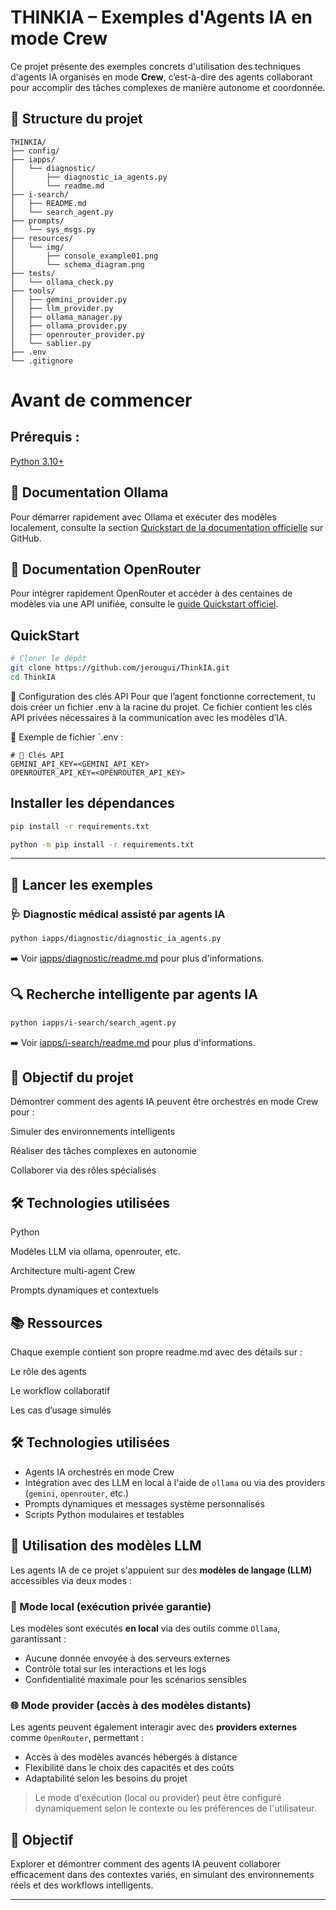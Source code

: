 # THINKIA – Exemples d'Agents IA en mode Crew

Ce projet présente des exemples concrets d'utilisation des techniques d'agents IA organisés en mode **Crew**, c’est-à-dire des agents collaborant pour accomplir des tâches complexes de manière autonome et coordonnée.

## 📁 Structure du projet
```
THINKIA/
├── config/
├── iapps/
│   └── diagnostic/
│       ├── diagnostic_ia_agents.py
│       └── readme.md
├── i-search/
│   ├── README.md
│   └── search_agent.py
├── prompts/
│   └── sys_msgs.py
├── resources/
│   └── img/
│       ├── console_example01.png
│       └── schema_diagram.png
├── tests/
│   └── ollama_check.py
├── tools/
│   ├── gemini_provider.py
│   ├── llm_provider.py
│   ├── ollama_manager.py
│   ├── ollama_provider.py
│   ├── openrouter_provider.py
│   └── sablier.py
├── .env
└── .gitignore

```
# Avant de commencer

## Prérequis :
 [Python 3.10+](https://www.python.org/downloads/)
 ## 📖 Documentation Ollama

Pour démarrer rapidement avec Ollama et exécuter des modèles localement, consulte la section [Quickstart de la documentation officielle](https://github.com/ollama/ollama/blob/main/README.md#quickstart) sur GitHub.

## 🚀 Documentation OpenRouter

Pour intégrer rapidement OpenRouter et accéder à des centaines de modèles via une API unifiée, consulte le [guide Quickstart officiel](https://openrouter.ai/docs/quickstart).

 ## QuickStart
```bash
# Cloner le dépôt
git clone https://github.com/jerougui/ThinkIA.git
cd ThinkIA

```
🔐 Configuration des clés API
Pour que l’agent fonctionne correctement, tu dois créer un fichier .env à la racine du projet. Ce fichier contient les clés API privées nécessaires à la communication avec les modèles d’IA.

📄 Exemple de fichier `.env :
```text
# 🔐 Clés API
GEMINI_API_KEY=<GEMINI_API_KEY>
OPENROUTER_API_KEY=<OPENROUTER_API_KEY>
````

## Installer les dépendances
```bash
pip install -r requirements.txt

python -m pip install -r requirements.txt
```
---

## 🚀 Lancer les exemples

### 🩺 Diagnostic médical assisté par agents IA
```bash
python iapps/diagnostic/diagnostic_ia_agents.py
```
➡️ Voir [iapps/diagnostic/readme.md](iapps/diagnostic/readme.md) pour plus d'informations.

## 🔍 Recherche intelligente par agents IA
```bash
python iapps/i-search/search_agent.py
```
➡️ Voir [iapps/i-search/readme.md](iapps/i-search/readme.md) pour plus d'informations.

## 🎯 Objectif du projet
Démontrer comment des agents IA peuvent être orchestrés en mode Crew pour :

Simuler des environnements intelligents

Réaliser des tâches complexes en autonomie

Collaborer via des rôles spécialisés

## 🛠️ Technologies utilisées
Python

Modèles LLM via ollama, openrouter, etc.

Architecture multi-agent Crew

Prompts dynamiques et contextuels

## 📚 Ressources
Chaque exemple contient son propre readme.md avec des détails sur :

Le rôle des agents

Le workflow collaboratif

Les cas d’usage simulés

## 🛠️ Technologies utilisées

- Agents IA orchestrés en mode Crew
- Intégration avec des LLM en local à l'aide de `ollama` ou  via des providers (`gemini`, `openrouter`, etc.)
- Prompts dynamiques et messages système personnalisés
- Scripts Python modulaires et testables

## 🤖 Utilisation des modèles LLM

Les agents IA de ce projet s'appuient sur des **modèles de langage (LLM)** accessibles via deux modes :

### 🔐 Mode local (exécution privée garantie)
Les modèles sont exécutés **en local** via des outils comme `Ollama`, garantissant :
- Aucune donnée envoyée à des serveurs externes
- Contrôle total sur les interactions et les logs
- Confidentialité maximale pour les scénarios sensibles

### 🌐 Mode provider (accès à des modèles distants)
Les agents peuvent également interagir avec des **providers externes** comme `OpenRouter`, permettant :
- Accès à des modèles avancés hébergés à distance
- Flexibilité dans le choix des capacités et des coûts
- Adaptabilité selon les besoins du projet

> Le mode d'exécution (local ou provider) peut être configuré dynamiquement selon le contexte ou les préférences de l'utilisateur.

## 🎯 Objectif

Explorer et démontrer comment des agents IA peuvent collaborer efficacement dans des contextes variés, en simulant des environnements réels et des workflows intelligents.

---

